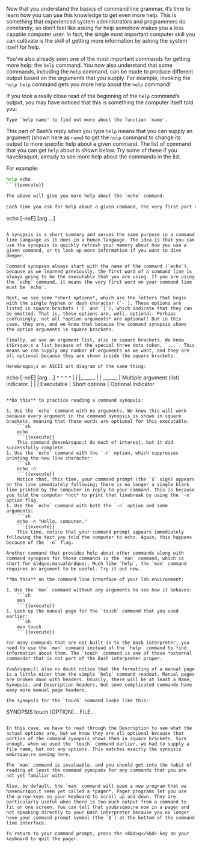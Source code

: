 Now that you understand the basics of command line grammar, it&rsquo;s time to learn how you can use this knowledge to get even more help. This is something that experienced system administrators and programmers do *constantly*, so don&rsquo;t feel like asking for help somehow makes you a less capable computer user. In fact, the single most important computer skill you can cultivate is the skill of getting more information by asking the system itself for help.

You&rsquo;ve also already seen one of the most important commands for getting more help: the `help` command. You now also understand that some commands, including the `help` command, can be made to produce different output based on the *arguments* that you supply. For example, invoking the `help help` command gets you more help about the `help` command!

If you took a really close read of the beginning of the `help` command&rsquo;s output, you may have noticed that this is something the computer itself told you:

```
Type `help name' to find out more about the function `name'.
```

This part of Bash&rsquo;s reply when you type `help` means that you can supply an argument (shown here as `name`) to get the `help` command to change its output to more specific help about a given command. The list of command that you can get `help` about is shown below. Try some of these if you have&rsquot; already to see more help about the commands in the list.

For example:

```sh
help echo
```{{execute}}

The above will give you more help about the `echo` command.

Each time you ask for help about a given command, the very first part of the reply shows you the *command synopsis*. In the case of the `echo` command, the synopsis reads:

```
echo [-neE] [arg ...]
```

A synopsis is a short summary and serves the same purpose in a command line language as it does in a human langauge. The idea is that you can use the synopsis to quickly refresh your memory about how you use a given command, or to look up more information if you want to dive deeper.

Command synopses always start with the name of the command (`echo`), because as we learned previously, the first word of a command line is always going to be the executable that you are using. If you are using the `echo` command, it means the very first word on your command line must be `echo`.

Next, we see some *short options*, which are the letters that begin with the single hyphen or dash character (`-`). These options are listed in square brackets (`[` and `]`), which indicate that they can be omitted. That is, these options are, well, optional. Perhaps confusingly, not all *option arguments* are optional! But in this case, they are, and we know that because the command synopsis shows the option arguments in square brackets.

Finally, we see an argument list, also in square brackets. We know it&rsquo;s a list because of the special three dots token, `...`. This means we can supply any number of arguments as we want, and they are all optional because they are shown inside the square brackets.

Here&rsquo;s an ASCII art diagram of the same thing:

```
echo [-neE] [arg ...]
^    ^  ^         ^
|    |  |______   |
|    \______  |   Multiple argument (list) indicator.
|          |  |
Executable |  Short options
           |
           Optional indicator
```

**Do this** to practice reading a command synopsis:

1. Use the `echo` command with no arguments. We know this will work because every argument in the command synopsis is shown in square brackets, meaning that those words are optional for this executable:
    ```sh
    echo
    ```{{execute}}
    This command doesn&rsquo;t do much of interest, but it did successfully complete.
1. Use the `echo` command with the `-n` option, which suppresses printing the new line character:
    ```sh
    echo -n
    ```{{execute}}
    Notice that, this time, your command prompt (the `$` sign) appears on the line immediately following; there is no longer a single blank line printed by the computer in reply to your command. This is because you told the computer *not* to print that linebreak by using the `-n` option flag.
1. Use the `echo` command with both the `-n` option and some arguments:
    ```sh
    echo -n "Hello, computer."
    ```{{execute}}
    This time, notice that your command prompt appears immediately following the text you told the computer to echo. Again, this happens because of the `-n` flag.

Another command that provides help about other commands along with command synopses for those commands is the `man` command, which is short for &ldquo;manual&rdquo;. Much like `help`, the `man` command requires an argument to be useful. Try it out now.

**Do this** on the command line interface of your lab environment:

1. Use the `man` command without any arguments to see how it behaves:
    ```sh
    man
    ```{{execute}}
1. Look up the manual page for the `touch` command that you used earlier:
    ```sh
    man touch
    ```{{execute}}

For many commands that are not built-in to the Bash interpreter, you need to use the `man` command instead of the `help` command to find information about them. The `touch` command is one of these *external commands* that is not part of the Bash interpreter proper.

You&rsquo;ll also no doubt notice that the formatting of a manual page is a little nicer than the simple `help` command readout. Manual pages are broken down with headers. Usually, there will be at least a Name, Synopsis, and Description headers, but some complicated commands have many more manual page headers.

The synopsis for the `touch` command looks like this:

```
SYNOPSIS
       touch [OPTION]... FILE...
```

In this case, we have to read through the Description to see what the actual options are, but we know they are all optional because that portion of the command synopsis shows them in square brackets. Sure enough, when we used the `touch` command earlier, we had to supply a file name, but not any options. This matches exactly the synopsis we&rsquo;re seeing here.

The `man` command is invaluable, and you should get into the habit of reading at least the command synopses for any commands that you are not yet familiar with.

Also, by default, the `man` command will open a new program that we haven&rsquo;t seen yet called a *pager*. Pager programs let you use the arrow keys on your keyboard to scroll up and down. They are particularly useful when there is too much output from a command to fit on one screen. You can tell that you&rsquo;re now in a pager and not speaking directly to your Bash interpreter because you no longer have your command prompt symbol (the `$`) at the bottom of the command line interface.

To return to your command prompt, press the <kbd>q</kbd> key on your keyboard to quit the pager.
